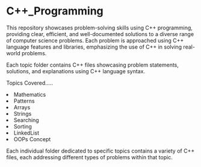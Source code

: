 # C++_Programming

This repository showcases problem-solving skills using C++ programming, providing clear, efficient, and well-documented solutions to a diverse range of computer science problems. Each problem is approached using C++ language features and libraries, emphasizing the use of C++ in solving real-world problems.

Each topic folder contains C++ files showcasing problem statements, solutions, and explanations using C++ language syntax.

Topics Covered.....
<li>Mathematics</li>
<li>Patterns</li>
<li>Arrays</li>
<li>Strings</li>
<li>Searching</li>
<li>Sorting</li>
<li>LinkedList</li>
<li>OOPs Concept</li>

Each individual folder dedicated to specific topics contains a variety of C++ files, each addressing different types of problems within that topic.
